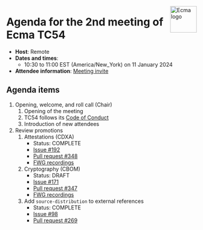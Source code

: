 <img src="https://tc54.org/images/ecma.svg" align="right" height="70" alt="Ecma logo" /> <!-- markdownlint-disable-line MD041 -->

# Agenda for the 2nd meeting of Ecma TC54

- **Host**: Remote
- **Dates and times**:
    - 10:30 to 11:00 EST (America/New\_York) on 11 January 2024
- **Attendee information**: [Meeting invite](https://calendar.google.com/calendar/event?action=TEMPLATE&tmeid=MW43ZjdoZmF2cW11MXZzM2Y5ZHNobmt0cjhfMjAyMzEyMTRUMTUzMDAwWiBjXzg4NGRlY2RlNWExNTI5MDJiYjUxYTYyZjg5NTUwZDBmMzc0ODQ4NDUzNGYwOGM2Mzc5MmYyZTY1NGYyYTdlYmNAZw&tmsrc=c_884decde5a152902bb51a62f89550d0f3748484534f08c63792f2e654f2a7ebc%40group.calendar.google.com&scp=ALL)


## Agenda items

1. Opening, welcome, and roll call (Chair)
    1. Opening of the meeting
    1. TC54 follows its [Code of Conduct](https://tc54.org/code-of-conduct/)
    1. Introduction of new attendees
1. Review promotions
    1. Attestations (CDXA)
        - Status: COMPLETE
        - [Issue #192](https://github.com/CycloneDX/specification/issues/192) 
        - [Pull request #348](https://github.com/CycloneDX/specification/pull/348)
        - [FWG recordings](https://www.youtube.com/playlist?list=PLqjEqUxHjy1X-PPQbrQdUub4IWYvRy_3C)
    1. Cryptography (CBOM)
        - Status: DRAFT
        - [Issue #171](https://github.com/CycloneDX/specification/issues/171)
        - [Pull request #347](https://github.com/CycloneDX/specification/pull/347)
        - [FWG recordings](https://www.youtube.com/playlist?list=PLqjEqUxHjy1WebDhYC_7-zDzGy8EqAqpP)
    1. Add `source-distribution` to external references
        - Status: COMPLETE
        - [Issue #98](https://github.com/CycloneDX/specification/issues/98)
        - [Pull request #269](https://github.com/CycloneDX/specification/pull/269)
 